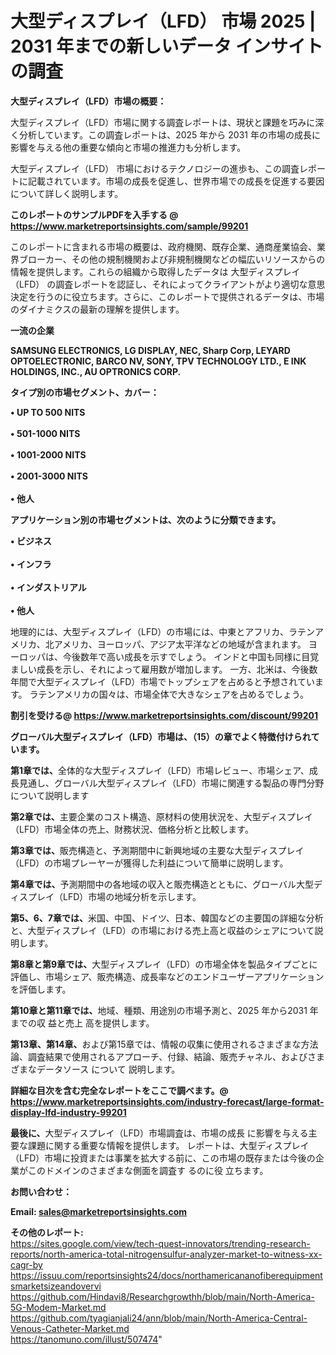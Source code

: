 # 大型ディスプレイ（LFD） 市場 2025 | 2031 年までの新しいデータ インサイトの調査

<strong><b>大型ディスプレイ（LFD）市場の概要：</b></strong>

大型ディスプレイ（LFD）市場に関する調査レポートは、現状と課題を巧みに深く分析しています。この調査レポートは、2025 年から 2031 年の市場の成長に影響を与える他の重要な傾向と市場の推進力も分析します。

大型ディスプレイ（LFD） 市場におけるテクノロジーの進歩も、この調査レポートに記載されています。市場の成長を促進し、世界市場での成長を促進する要因について詳しく説明します。

<strong>このレポートのサンプルPDFを入手する @ <a href=https://www.marketreportsinsights.com/sample/99201>https://www.marketreportsinsights.com/sample/99201</a></strong>

このレポートに含まれる市場の概要は、政府機関、既存企業、通商産業協会、業界ブローカー、その他の規制機関および非規制機関などの幅広いリソースからの情報を提供します。これらの組織から取得したデータは 大型ディスプレイ（LFD） の調査レポートを認証し、それによってクライアントがより適切な意思決定を行うのに役立ちます。さらに、このレポートで提供されるデータは、市場のダイナミクスの最新の理解を提供します。

<strong>一流の企業</strong>

<strong><b>SAMSUNG ELECTRONICS, LG DISPLAY, NEC, Sharp Corp, LEYARD OPTOELECTRONIC, BARCO NV, SONY, TPV TECHNOLOGY LTD., E INK HOLDINGS, INC., AU OPTRONICS CORP.</b></strong>

<strong><b>タイプ別の市場セグメント、カバー：</b></strong>

<strong>• UP TO 500 NITS<br><br>• 501-1000 NITS<br><br>• 1001-2000 NITS<br><br>• 2001-3000 NITS<br><br>• 他人</strong>

<strong><b>アプリケーション別の市場セグメントは、次のように分類できます。</b></strong>

<strong>• ビジネス<br><br>• インフラ<br><br>• インダストリアル<br><br>• 他人</strong>

 地理的には、大型ディスプレイ（LFD）の市場には、中東とアフリカ、ラテンアメリカ、北アメリカ、ヨーロッパ、アジア太平洋などの地域が含まれます。 ヨーロッパは、今後数年で高い成長を示すでしょう。 インドと中国も同様に目覚ましい成長を示し、それによって雇用数が増加します。 一方、北米は、今後数年間で大型ディスプレイ（LFD）市場でトップシェアを占めると予想されています。 ラテンアメリカの国々は、市場全体で大きなシェアを占めるでしょう。

<strong>割引を受ける@ <a href=https://www.marketreportsinsights.com/discount/99201>https://www.marketreportsinsights.com/discount/99201</a></strong>

<strong><b>グローバル大型ディスプレイ（LFD）市場は、（15）の章でよく特徴付けられています。</b></strong>

<strong><b>第</b></strong><strong><b>1章では、</b></strong>全体的な大型ディスプレイ（LFD）市場レビュー、市場シェア、成長見通し、グローバル大型ディスプレイ（LFD）市場に関連する製品の専門分野について説明します

<strong><b>第2章では、</b></strong>主要企業のコスト構造、原材料の使用状況を、大型ディスプレイ（LFD）市場全体の売上、財務状況、価格分析と比較します。

<strong><b>第3章では、</b></strong>販売構造と、予測期間中に新興地域の主要な大型ディスプレイ（LFD）の市場プレーヤーが獲得した利益について簡単に説明します。

<strong><b>第4章では、</b></strong>予測期間中の各地域の収入と販売構造とともに、グローバル大型ディスプレイ（LFD）市場の地域分析を示します。

<strong><b>第5、6、7章では、</b></strong>米国、中国、ドイツ、日本、韓国などの主要国の詳細な分析と、大型ディスプレイ（LFD）の市場における売上高と収益のシェアについて説明します。

<strong><b>第8章と第9章では、</b></strong>大型ディスプレイ（LFD）の市場全体を製品タイプごとに評価し、市場シェア、販売構造、成長率などのエンドユーザーアプリケーションを評価します。

<strong><b>第10章と第11章では、</b></strong>地域、種類、用途別の市場予測と、2025 年から2031 年までの収 益と売上 高を提供します。

<strong><b>第13章、第14章、</b></strong>および第15章では、情報の収集に使用されるさまざまな方法論、調査結果で使用されるアプローチ、付録、結論、販売チャネル、およびさまざまなデータソース について 説明します。

<strong>詳細な目次を含む完全なレポートをここで調べます。@ <a href=https://www.marketreportsinsights.com/industry-forecast/large-format-display-lfd-industry-99201>https://www.marketreportsinsights.com/industry-forecast/large-format-display-lfd-industry-99201</a></strong>

<strong><b>最後に、</b></strong>大型ディスプレイ（LFD）市場調査は、市場の成長 に影響を</a>与える主要な課題に関する重要な情報を提供します。 レポートは、大型ディスプレイ（LFD）市場に投資または事業を拡大する前に、この市場の既存または今後の企業がこのドメインのさまざまな側面を調査す るのに役 立ちます。

<strong><b>お問い合わせ：</b></strong>

<strong>Email: </strong><a href=mailto:sales@marketreportsinsights.com><strong>sales@marketreportsinsights.com</strong></a>

<strong>その他のレポート:</strong>
<br>
<a href=https://sites.google.com/view/tech-quest-innovators/trending-research-reports/north-america-total-nitrogensulfur-analyzer-market-to-witness-xx-cagr-by>https://sites.google.com/view/tech-quest-innovators/trending-research-reports/north-america-total-nitrogensulfur-analyzer-market-to-witness-xx-cagr-by</a>
<br>
<a href=https://issuu.com/reportsinsights24/docs/northamericananofiberequipmentsmarketsizeandovervi>https://issuu.com/reportsinsights24/docs/northamericananofiberequipmentsmarketsizeandovervi</a>
<br>
<a href=https://github.com/Hindavi8/Researchgrowthh/blob/main/North-America-5G-Modem-Market.md>https://github.com/Hindavi8/Researchgrowthh/blob/main/North-America-5G-Modem-Market.md</a>
<br>
<a href=https://github.com/tyagianjali24/ann/blob/main/North-America-Central-Venous-Catheter-Market.md>https://github.com/tyagianjali24/ann/blob/main/North-America-Central-Venous-Catheter-Market.md</a>
<br>
<a href=https://tanomuno.com/illust/507474>https://tanomuno.com/illust/507474</a>"

